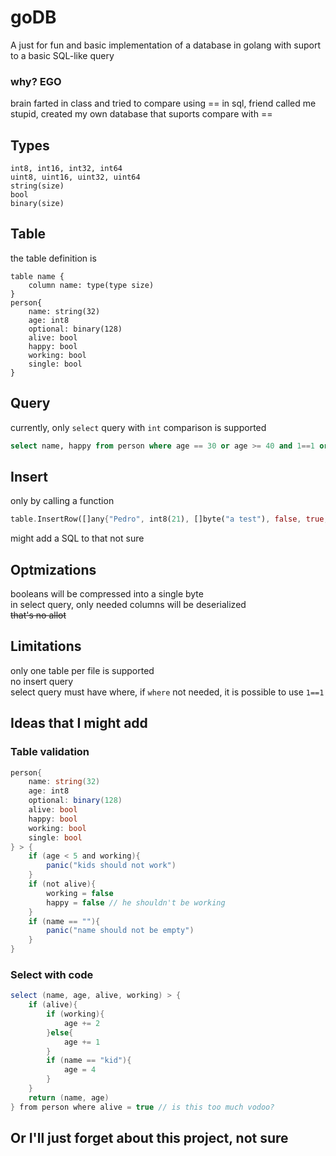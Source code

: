 # goDB
A just for fun and basic implementation of a database in golang with suport to a basic SQL-like query
### why? EGO
brain farted in class and tried to compare using == in sql, friend called me stupid, created my own database that suports compare with ==
## Types
```
int8, int16, int32, int64
uint8, uint16, uint32, uint64
string(size)
bool
binary(size)
```
## Table
the table definition is
```
table name {
    column name: type(type size)
}
person{
    name: string(32)
    age: int8
    optional: binary(128)
    alive: bool
    happy: bool
    working: bool
    single: bool
}
```
## Query
currently, only `select` query with `int` comparison is supported
```sql
select name, happy from person where age == 30 or age >= 40 and 1==1 or age == age
```
## Insert
only by calling a function
```rust
table.InsertRow([]any{"Pedro", int8(21), []byte("a test"), false, true, false, true })
```
might add a SQL to that not sure

## Optmizations
booleans will be compressed into a single byte<br>
in select query, only needed columns will be deserialized<br>
~~that's no allot~~

## Limitations
only one table per file is supported<br>
no insert query<br>
select query must have where, if `where` not needed, it is possible to use `1==1`<br>

## Ideas that I might add

### Table validation
```c#
person{
	name: string(32)
	age: int8
	optional: binary(128)
	alive: bool
	happy: bool
	working: bool
	single: bool
} > {
	if (age < 5 and working){
		panic("kids should not work")
	}
	if (not alive){
		working = false
		happy = false // he shouldn't be working
	}
	if (name == ""){
		panic("name should not be empty")
	}
}
```

### Select with code
```c#
select (name, age, alive, working) > {
	if (alive){
		if (working){
			age += 2
		}else{
			age += 1
		}
		if (name == "kid"){
			age = 4
		}
	}
	return (name, age)
} from person where alive = true // is this too much vodoo?
```

## Or I'll just forget about this project, not sure





